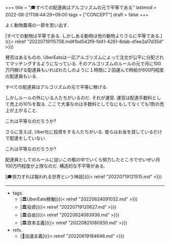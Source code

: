 +++
title = "🎓すべての配達員はアルゴリズムの元で平等である"
lastmod = 2022-08-21T08:44:29+09:00
tags = ["CONCEPT"]
draft = false
+++

よく動物農場の一節を思い出す.

[すべての動物は平等である. しかしある動物は他の動物よりさらに平等である.]({{< relref "20220719115758.md#1bd542f9-fd41-4261-8dab-d1ee2a17d35d" >}})

賛否はあるものの, UberEatsは一応アルゴリズムによって注文が公平に分配されてマッチングするようになっている. そのアルゴリズムのルールの元で月に100万円稼げる配達員もいればわたしのように１時間に２回運んで時給が600円程度の配達員もいる.

すべての配達員はアルゴリズムの元で平等に稼げる.

しかしルールの外にいる人たちがいるのだ. それが運営. 運営は配達手数料として売上の10%を取る. ここで大事なのは手数料としてなにもしてなくても1割の売上が上がること.

これは平等なのだろうか?

さらに言えば, Uber社に投資をする人たちがいる. 彼らはお金を貸しているだけで配達をしていない.

これは平等なのだろうか?

配達員としてのルールに従いこの檻の中でいくら努力したところでせいぜい月100万円程度が上限なのだ. 構造的な不平等がある.

[🎓努力すれば報われる世界という神話]({{< relref "20220719121515.md" >}})

---

-   tags.
    -   [🏛UberEats稼働]({{< relref "20220624091032.md" >}})
    -   [🏛投資]({{< relref "20220719120627.md" >}})
    -   [🏛自由]({{< relref "20220624083936.md" >}})
    -   [🏛資本主義]({{< relref "20220821080930.md" >}})
-   refs.
    -   [📝加速主義]({{< relref "20220619184646.md" >}})
